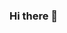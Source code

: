 ### Hi there 👋

<!--
**AlmogMichaelHemo/AlmogMichaelHemo** is a ✨ _special_ ✨ repository because its `README.md` (this file) appears on your GitHub profile.

[![Anurag's GitHub stats](https://github-readme-stats.vercel.app/api?username=Almog Michael Hemo)](https://github.com/anuraghazra/github-readme-stats)
